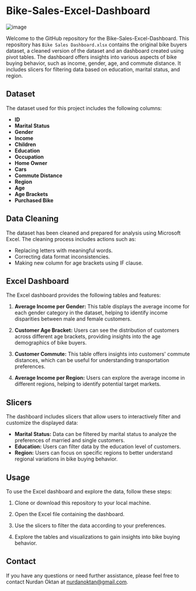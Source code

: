 # Bike-Sales-Excel-Dashboard

![image](https://github.com/nurdanoktan/Bike-Sales/assets/112075689/30eaaf43-86dc-40a7-919c-7403ef1d9e91)

Welcome to the GitHub repository for the Bike-Sales-Excel-Dashboard. This repository has `Bike Sales Dashboard.xlsx` contains the original bike buyers dataset, a cleaned version of the dataset and an dashboard created using pivot tables. The dashboard offers insights into various aspects of bike buying behavior, such as income, gender, age, and commute distance. It includes slicers for filtering data based on education, marital status, and region.

## Dataset

The dataset used for this project includes the following columns:

- **ID**
- **Marital Status**
- **Gender**
- **Income**
- **Children**
- **Education**
- **Occupation**
- **Home Owner**
- **Cars**
- **Commute Distance**
- **Region**
- **Age**
- **Age Brackets**
- **Purchased Bike**

## Data Cleaning

The dataset has been cleaned and prepared for analysis using Microsoft Excel. The cleaning process includes actions such as:

- Replacing letters with meaningful words.
- Correcting data format inconsistencies.
- Making new column for age brackets using IF clause.

## Excel Dashboard

The Excel dashboard provides the following tables and features:

1. **Average Income per Gender:** This table displays the average income for each gender category in the dataset, helping to identify income disparities between male and female customers.

2. **Customer Age Bracket:** Users can see the distribution of customers across different age brackets, providing insights into the age demographics of bike buyers.

3. **Customer Commute:** This table offers insights into customers' commute distances, which can be useful for understanding transportation preferences.

4. **Average Income per Region:** Users can explore the average income in different regions, helping to identify potential target markets.

## Slicers

The dashboard includes slicers that allow users to interactively filter and customize the displayed data:

- **Marital Status:** Data can be filtered by marital status to analyze the preferences of married and single customers.
- **Education:** Users can filter data by the education level of customers.
- **Region:** Users can focus on specific regions to better understand regional variations in bike buying behavior.

## Usage

To use the Excel dashboard and explore the data, follow these steps:

1. Clone or download this repository to your local machine.

2. Open the Excel file containing the dashboard.

3. Use the slicers to filter the data according to your preferences.

4. Explore the tables and visualizations to gain insights into bike buying behavior.

## Contact

If you have any questions or need further assistance, please feel free to contact Nurdan Oktan at nurdanoktan@gmail.com.
